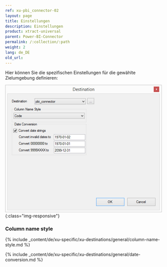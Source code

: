 ```yaml
---
ref: xu-pbi_connector-02
layout: page
title: Einstellungen
description: Einstellungen
product: xtract-universal
parent: Power-BI-Connector
permalink: /:collection/:path
weight: 2
lang: de_DE
old_url:
---
```


Hier können Sie die spezifischen Einstellungen für die gewählte Zielumgebung definieren:

![pbi-configuration](/img/content/XU_pbi_connector_destination.png){:class="img-responsive"}

### Column name style
{% include _content/de/xu-specific/xu-destinations/general/column-name-style.md %}

{% include _content/de/xu-specific/xu-destinations/general/date-conversion.md %}
